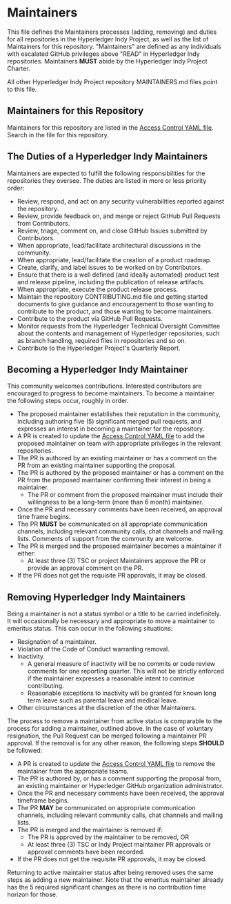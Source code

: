 # Maintainers

This file defines the Maintainers processes (adding, removing) and duties for all repositories in the Hyperledger Indy Project,
as well as the list of Maintainers for this repository. "Maintainers" are defined as any individuals with escalated GitHub privileges above
"READ" in Hyperledger Indy repositories. Maintainers **MUST** abide by the Hyperledger Indy Project Charter.

All other Hyperledger Indy Project repository MAINTAINERS.md files point to this file.

## Maintainers for this Repository

Maintainers for this repository are listed in the [Access Control YAML file].
Search in the file for this repository.

[Access Control YAML file]: https://github.com/hyperledger/governance/blob/main/access-control.yaml

## The Duties of a Hyperledger Indy Maintainers

Maintainers are expected to fulfill the following responsibilities for the repositories they oversee. The duties are listed in more or less priority order:

- Review, respond, and act on any security vulnerabilities reported against the repository.
- Review, provide feedback on, and merge or reject GitHub Pull Requests from
  Contributors.
- Review, triage, comment on, and close GitHub Issues
  submitted by Contributors.
- When appropriate, lead/facilitate architectural discussions in the community.
- When appropriate, lead/facilitate the creation of a product roadmap.
- Create, clarify, and label issues to be worked on by Contributors.
- Ensure that there is a well defined (and ideally automated) product test and
  release pipeline, including the publication of release artifacts.
- When appropriate, execute the product release process.
- Maintain the repository CONTRIBUTING.md file and getting started documents to
  give guidance and encouragement to those wanting to contribute to the product, and those wanting to become maintainers.
- Contribute to the product via GitHub Pull Requests.
- Monitor requests from the Hyperledger Technical Oversight Committee about the
contents and management of Hyperledger repositories, such as branch handling,
required files in repositories and so on.
- Contribute to the Hyperledger Project's Quarterly Report.

## Becoming a Hyperledger Indy Maintainer

This community welcomes contributions. Interested contributors are encouraged to
progress to become maintainers. To become a maintainer the following steps
occur, roughly in order.

- The proposed maintainer establishes their reputation in the community,
  including authoring five (5) significant merged pull requests, and expresses
  an interest in becoming a maintainer for the repository.
- A PR is created to update the [Access Control YAML file] to add the proposed maintainer on team with appropriate privileges in the relevant repositories.
- The PR is authored by an existing maintainer or has a comment on the PR from an existing maintainer supporting the proposal.
- The PR is authored by the proposed maintainer or has a comment on the PR from the proposed maintainer confirming their interest in being a maintainer.
  - The PR or comment from the proposed maintainer must include their
    willingness to be a long-term (more than 6 month) maintainer.
- Once the PR and necessary comments have been received, an approval time frame begins.
- The PR **MUST** be communicated on all appropriate communication channels, including relevant community calls, chat channels and mailing lists. Comments of support from the community are welcome.
- The PR is merged and the proposed maintainer becomes a maintainer if either:
  - At least three (3) TSC or project Maintainers approve the PR or provide an approval comment on the PR.
- If the PR does not get the requisite PR approvals, it may be closed.

## Removing Hyperledger Indy Maintainers

Being a maintainer is not a status symbol or a title to be carried
indefinitely. It will occasionally be necessary and appropriate to move a
maintainer to emeritus status. This can occur in the following situations:

- Resignation of a maintainer.
- Violation of the Code of Conduct warranting removal.
- Inactivity.
  - A general measure of inactivity will be no commits or code review comments
    for one reporting quarter. This will not be strictly enforced if
    the maintainer expresses a reasonable intent to continue contributing.
  - Reasonable exceptions to inactivity will be granted for known long term
    leave such as parental leave and medical leave.
- Other circumstances at the discretion of the other Maintainers.

The process to remove a maintainer from active status is comparable to the process for adding a maintainer, outlined above. In the case of voluntary
resignation, the Pull Request can be merged following a maintainer PR approval. If the removal is for any other reason, the following steps **SHOULD** be followed:

- A PR is created to update the [Access Control YAML file] to remove the maintainer from the appropriate teams.
- The PR is authored by, or has a comment supporting the proposal from, an existing maintainer or Hyperledger GitHub organization administrator.
- Once the PR and necessary comments have been received, the approval timeframe begins.
- The PR **MAY** be communicated on appropriate communication channels, including relevant community calls, chat channels and mailing lists.
- The PR is merged and the maintainer is removed if:
  - The PR is approved by the maintainer to be removed, OR
  - At least three (3) TSC or Indy Project maintainer PR approvals or approval comments have been recorded.
- If the PR does not get the requisite PR approvals, it may be closed.

Returning to active maintainer status after being removed uses the same steps as adding a
new maintainer. Note that the emeritus maintainer already has the 5 required
significant changes as there is no contribution time horizon for those.
